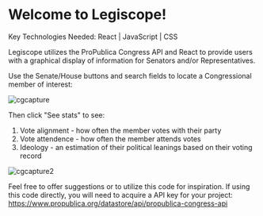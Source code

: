 # Welcome to Legiscope!

Key Technologies Needed: React | JavaScript | CSS

Legiscope utilizes the ProPublica Congress API and React to provide users with a graphical display of information for Senators and/or Representatives.

Use the Senate/House buttons and search fields to locate a Congressional member of interest:

![cgcapture](https://user-images.githubusercontent.com/102998600/218234292-58419d12-10ba-42a1-a6ac-a8f4115796f1.PNG)

Then click "See stats" to see:
1. Vote alignment - how often the member votes with their party
2. Vote attendence - how often the member attends votes
3. Ideology - an estimation of their political leanings based on their voting record

![cgcapture2](https://user-images.githubusercontent.com/102998600/218234406-7169acb0-667b-41f6-868b-22727bbdd005.PNG)

Feel free to offer suggestions or to utilize this code for inspiration. If using this code directly, you will need to acquire a API key for your project: https://www.propublica.org/datastore/api/propublica-congress-api
